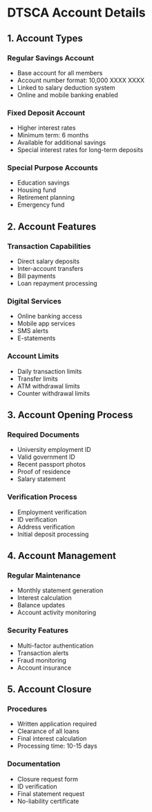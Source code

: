 # DTSCA Account Details

## 1. Account Types

### Regular Savings Account
- Base account for all members
- Account number format: 10,000 XXXX XXXX
- Linked to salary deduction system
- Online and mobile banking enabled

### Fixed Deposit Account
- Higher interest rates
- Minimum term: 6 months
- Available for additional savings
- Special interest rates for long-term deposits

### Special Purpose Accounts
- Education savings
- Housing fund
- Retirement planning
- Emergency fund

## 2. Account Features

### Transaction Capabilities
- Direct salary deposits
- Inter-account transfers
- Bill payments
- Loan repayment processing

### Digital Services
- Online banking access
- Mobile app services
- SMS alerts
- E-statements

### Account Limits
- Daily transaction limits
- Transfer limits
- ATM withdrawal limits
- Counter withdrawal limits

## 3. Account Opening Process

### Required Documents
- University employment ID
- Valid government ID
- Recent passport photos
- Proof of residence
- Salary statement

### Verification Process
- Employment verification
- ID verification
- Address verification
- Initial deposit processing

## 4. Account Management

### Regular Maintenance
- Monthly statement generation
- Interest calculation
- Balance updates
- Account activity monitoring

### Security Features
- Multi-factor authentication
- Transaction alerts
- Fraud monitoring
- Account insurance

## 5. Account Closure

### Procedures
- Written application required
- Clearance of all loans
- Final interest calculation
- Processing time: 10-15 days

### Documentation
- Closure request form
- ID verification
- Final statement request
- No-liability certificate 